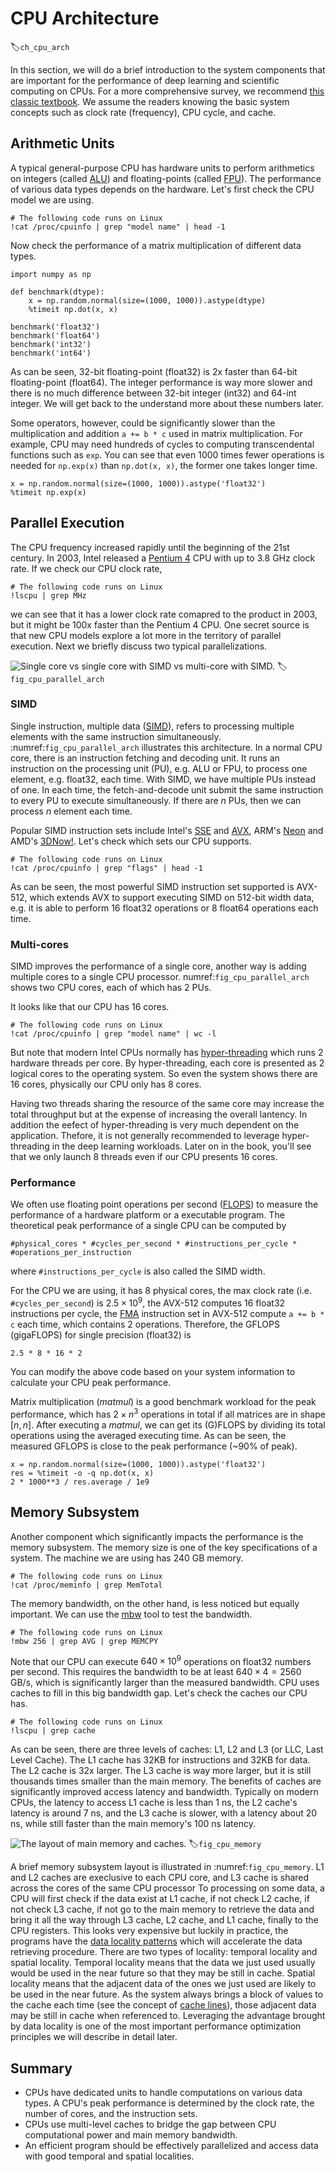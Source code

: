 # CPU Architecture
:label:`ch_cpu_arch`


In this section, we will do a brief introduction to the system components that are important for the performance of deep learning and scientific computing on CPUs. For a more comprehensive survey, we recommend [this classic textbook](https://www.amazon.com/Computer-Architecture-Quantitative-John-Hennessy/dp/012383872X). We assume the readers knowing the basic system concepts such as clock rate (frequency), CPU cycle, and cache.

## Arithmetic Units

A typical general-purpose CPU has hardware units to perform arithmetics on integers (called [ALU](https://en.wikipedia.org/wiki/Arithmetic_logic_unit)) and floating-points (called [FPU](https://en.wikipedia.org/wiki/Floating-point_unit)). The performance of various data types depends on the hardware. Let's first check the CPU model we are using.

```{.python .input  n=1}
# The following code runs on Linux
!cat /proc/cpuinfo | grep "model name" | head -1
```

Now check the performance of a matrix multiplication of different data types.

```{.python .input  n=6}
import numpy as np

def benchmark(dtype):
    x = np.random.normal(size=(1000, 1000)).astype(dtype)
    %timeit np.dot(x, x)

benchmark('float32')
benchmark('float64')
benchmark('int32')
benchmark('int64')
```

As can be seen, 32-bit floating-point (float32) is 2x faster than 64-bit floating-point (float64). The integer performance is way more slower and there is no much difference between 32-bit integer (int32) and 64-int integer. We will get back to the understand more about these numbers later.

Some operators, however, could be significantly slower than the multiplication and addition `a += b * c` used in matrix multiplication. For example, CPU may need hundreds of cycles to computing transcendental functions such as `exp`. You can see that even 1000 times fewer operations is needed for `np.exp(x)` than `np.dot(x, x)`, the former one takes longer time.

```{.python .input  n=14}
x = np.random.normal(size=(1000, 1000)).astype('float32')
%timeit np.exp(x)
```

## Parallel Execution

The CPU frequency increased rapidly until the beginning of the 21st century. In 2003, Intel released a [Pentium 4](https://en.wikipedia.org/wiki/Pentium_4) CPU with up to 3.8 GHz clock rate. If we check our CPU clock rate,

```{.python .input}
# The following code runs on Linux
!lscpu | grep MHz
```

we can see that it has a lower clock rate comapred to the product in 2003, but it might be 100x faster than the Pentium 4 CPU. One secret source is that new CPU models explore a lot more in the territory of parallel execution. Next we briefly discuss two typical parallelizations.

![Single core vs single core with SIMD vs multi-core with SIMD.](../img/cpu_parallel_arch.svg)
:label:`fig_cpu_parallel_arch`

### SIMD

Single instruction, multiple data ([SIMD](https://en.wikipedia.org/wiki/SIMD)), refers to processing multiple elements with the same instruction simultaneously. :numref:`fig_cpu_parallel_arch` illustrates this architecture. In a normal CPU core, there is an instruction fetching and decoding unit. It runs an instruction on the processing unit (PU), e.g. ALU or FPU, to process one element, e.g. float32, each time. With SIMD, we have multiple PUs instead of one. In each time, the fetch-and-decode unit submit the same instruction to every PU to execute simultaneously. If there are $n$ PUs, then we can process $n$ element each time.

Popular SIMD instruction sets include Intel's [SSE](https://en.wikipedia.org/wiki/Streaming_SIMD_Extensions) and [AVX](https://en.wikipedia.org/wiki/Advanced_Vector_Extensions), ARM's [Neon](https://en.wikipedia.org/wiki/ARM_architecture#Advanced_SIMD_(NEON)) and AMD's [3DNow!](https://en.wikipedia.org/wiki/3DNow!). Let's check which sets our CPU supports.

```{.python .input}
# The following code runs on Linux
!cat /proc/cpuinfo | grep "flags" | head -1
```

As can be seen, the most powerful SIMD instruction set supported is AVX-512, which
extends AVX to support executing SIMD on 512-bit width data, e.g. it is able to perform 16 float32 operations or 8
float64 operations each time.

### Multi-cores

SIMD improves the performance of a single core, another way is adding multiple
cores to a single CPU processor. numref:`fig_cpu_parallel_arch` shows two CPU
cores, each of which has 2 PUs. 

It looks like that our CPU has 16 cores.

```{.python .input}
# The following code runs on Linux
!cat /proc/cpuinfo | grep "model name" | wc -l
```

But note that modern Intel CPUs normally has 
[hyper-threading](https://en.wikipedia.org/wiki/Hyper-threading) which runs 2 hardware
threads per core. By hyper-threading, each core is presented
as 2 logical cores to the operating system. So even the system shows there are 16
cores, physically our CPU only has 8 cores.

Having two threads sharing the resource of the same core may increase the total throughput but at the expense of increasing the overall lantency.
In addition the eefect of hyper-threading is very much dependent on the application.
Thefore, it is not generally recommended to leverage hyper-threading in the deep learning workloads.
Later on in the book, you'll see that we only launch 8 threads even if our CPU presents 16 cores.

### Performance

We often use floating point operations per second ([FLOPS](https://en.wikipedia.org/wiki/FLOPS)) to measure the performance of a hardware platform or a executable program.
The theoretical peak performance of a single CPU can be computed by

`#physical_cores * #cycles_per_second * #instructions_per_cycle * #operations_per_instruction`

where `#instructions_per_cycle` is also called the SIMD width.

For the CPU we are using, it has 8 physical cores, the max clock rate (i.e. `#cycles_per_second`) is $2.5\times 10^9$, the AVX-512 computes 16 float32 instructions per cycle, the [FMA](https://en.wikipedia.org/wiki/FMA_instruction_set) instruction set in AVX-512 compute `a += b * c` each time, which contains 2 operations. Therefore, the GFLOPS (gigaFLOPS) for single precision (float32) is

```{.python .input}
2.5 * 8 * 16 * 2
```

You can modify the above code based on your system information to calculate your CPU peak performance.

Matrix multiplication (*matmul*) is a good benchmark workload for the peak performance, which has $2\times n^3$ operations in total if all matrices are in shape $[n, n]$. After executing a *matmul*, we can get its (G)FLOPS by dividing its total operations using the averaged executing time. As can be seen, the measured GFLOPS is close to the peak performance (~90% of peak).

```{.python .input}
x = np.random.normal(size=(1000, 1000)).astype('float32')
res = %timeit -o -q np.dot(x, x)
2 * 1000**3 / res.average / 1e9
```

## Memory Subsystem

Another component which significantly impacts the performance is the memory subsystem. The memory size is one of the key specifications of a system. The machine we are using has 240 GB memory.

```{.python .input}
# The following code runs on Linux
!cat /proc/meminfo | grep MemTotal
```

The memory bandwidth, on the other hand, is less noticed but equally important. We can use the
[mbw](http://manpages.ubuntu.com/manpages/xenial/man1/mbw.1.html) tool to test
the bandwidth.

```{.python .input}
# The following code runs on Linux
!mbw 256 | grep AVG | grep MEMCPY
```

Note that our CPU can execute $640\times 10^9$ operations on float32 numbers per second. This
requires the bandwidth to be at least $640\times 4=2560$ GB/s, which is significantly
larger than the measured bandwidth. CPU uses caches to fill
in this big bandwidth gap. Let's check the caches our CPU has.

```{.python .input}
# The following code runs on Linux
!lscpu | grep cache
```

As can be seen, there are three levels of caches: L1, L2 and L3 (or LLC, Last Level Cache). The L1 cache has 32KB for instructions and 32KB for data. The L2 cache is 32x larger. The L3 cache is way more larger, but it is still thousands times smaller than the main memory. The benefits of caches are significantly improved access latency and bandwidth. Typically on modern CPUs,
the latency to access L1 cache is less than 1 ns, the L2 cache's latency is around 7 ns, and the L3 cache is slower, with a latency about 20 ns, while still faster than the main memory's 100 ns latency.


![The layout of main memory and caches.](../img/cpu_memory.svg)
:label:`fig_cpu_memory`

A brief memory subsystem layout is illustrated in :numref:`fig_cpu_memory`.
L1 and L2 caches are execlusive to each CPU core, and L3 cache is shared across the cores of the same CPU processor
To processing on some data, a CPU will first check if the data exist at L1 cache, if not check L2 cache, if not check L3 cache, if not go to the main memory to retrieve the data and bring it all the way through L3 cache, L2 cache, and L1 cache, finally to the CPU registers.
This looks very expensive but luckily in practice, the programs have the [data locality patterns](https://en.wikipedia.org/wiki/Locality_of_reference) which will accelerate the data retrieving procedure. There are two types of locality: temporal locality and spatial locality.
Temporal locality means that the data we just used usually would be used in the near future so that they may be still in cache. Spatial locality means that the adjacent data of the ones we just used are likely to be used in the near future. As the system always brings a block of values to the cache each time (see the concept of [cache lines](https://en.wikipedia.org/wiki/CPU_cache#CACHE-LINES)), those adjacent data may be still in cache when referenced to.
Leveraging the advantage brought by data locality is one of the most important performance optimization principles we will describe in detail later.

## Summary

- CPUs have dedicated units to handle computations on various data types. A CPU's peak performance is determined by the clock rate, the number of cores, and the instruction sets.
- CPUs use multi-level caches to bridge the gap between CPU computational power and main memory bandwidth.
- An efficient program should be effectively parallelized and access data with good temporal and spatial localities.
